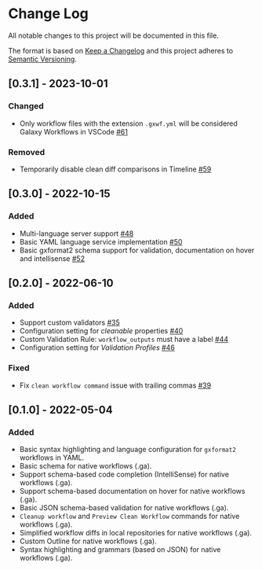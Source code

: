 # Change Log

All notable changes to this project will be documented in this file.

The format is based on [Keep a Changelog](http://keepachangelog.com/) and this project adheres to [Semantic Versioning](http://semver.org/).

## [0.3.1] - 2023-10-01

### Changed

- Only workflow files with the extension `.gxwf.yml` will be considered Galaxy Workflows in VSCode [#61](https://github.com/davelopez/galaxy-workflows-vscode/pull/61)

### Removed

- Temporarily disable clean diff comparisons in Timeline [#59](https://github.com/davelopez/galaxy-workflows-vscode/pull/59)

## [0.3.0] - 2022-10-15

### Added

- Multi-language server support [#48](https://github.com/davelopez/galaxy-workflows-vscode/pull/48)
- Basic YAML language service implementation [#50](https://github.com/davelopez/galaxy-workflows-vscode/pull/50)
- Basic gxformat2 schema support for validation, documentation on hover and intellisense [#52](https://github.com/davelopez/galaxy-workflows-vscode/pull/52)

## [0.2.0] - 2022-06-10

### Added

- Support custom validators [#35](https://github.com/davelopez/galaxy-workflows-vscode/pull/35)
- Configuration setting for _cleanable_ properties [#40](https://github.com/davelopez/galaxy-workflows-vscode/pull/40)
- Custom Validation Rule: `workflow_outputs` must have a label [#44](https://github.com/davelopez/galaxy-workflows-vscode/pull/44)
- Configuration setting for _Validation Profiles_ [#46](https://github.com/davelopez/galaxy-workflows-vscode/pull/46)

### Fixed

- Fix `clean workflow command` issue with trailing commas [#39](https://github.com/davelopez/galaxy-workflows-vscode/pull/39)

## [0.1.0] - 2022-05-04

### Added

- Basic syntax highlighting and language configuration for `gxformat2` workflows in YAML.
- Basic schema for native workflows (.ga).
- Support schema-based code completion (IntelliSense) for native workflows (.ga).
- Support schema-based documentation on hover for native workflows (.ga).
- Basic JSON schema-based validation for native workflows (.ga).
- `Cleanup workflow` and `Preview Clean Workflow` commands for native workflows (.ga).
- Simplified workflow diffs in local repositories for native workflows (.ga).
- Custom Outline for native workflows (.ga).
- Syntax highlighting and grammars (based on JSON) for native workflows (.ga).
